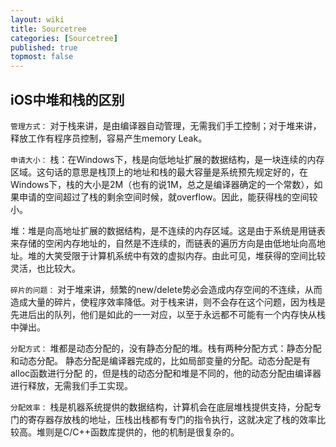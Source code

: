 ```yaml
---
layout: wiki
title: Sourcetree
categories: [Sourcetree]
published: true
topmost: false
---
```


##  iOS中堆和栈的区别

`管理方式：`
对于栈来讲，是由编译器自动管理，无需我们手工控制；对于堆来讲，释放工作有程序员控制，容易产生memory Leak。

`申请大小：`
栈：在Windows下，栈是向低地址扩展的数据结构，是一块连续的内存区域。这句话的意思是栈顶上的地址和栈的最大容量是系统预先规定好的，在Windows下，栈的大小是2M（也有的说1M，总之是编译器确定的一个常数），如果申请的空间超过了栈的剩余空间时候，就overflow。因此，能获得栈的空间较小。

堆：堆是向高地址扩展的数据结构，是不连续的内存区域。这是由于系统是用链表来存储的空闲内存地址的，自然是不连续的，而链表的遍历方向是由低地址向高地址。堆的大笑受限于计算机系统中有效的虚拟内存。由此可见，堆获得的空间比较灵活，也比较大。

`碎片的问题：`
对于堆来讲，频繁的new/delete势必会造成内存空间的不连续，从而造成大量的碎片，使程序效率降低。对于栈来讲，则不会存在这个问题，因为栈是先进后出的队列，他们是如此的一一对应，以至于永远都不可能有一个内存快从栈中弹出。
 
`分配方式：`
堆都是动态分配的，没有静态分配的堆。栈有两种分配方式：静态分配和动态分配。
静态分配是编译器完成的，比如局部变量的分配。动态分配是有alloc函数进行分配
的，但是栈的动态分配和堆是不同的，他的动态分配由编译器进行释放，无需我们手工实现。

`分配效率：`
栈是机器系统提供的数据结构，计算机会在底层堆栈提供支持，分配专门的寄存器存放栈的地址，压栈出栈都有专门的指令执行，这就决定了栈的效率比较高。堆则是C/C++函数库提供的，他的机制是很复杂的。
